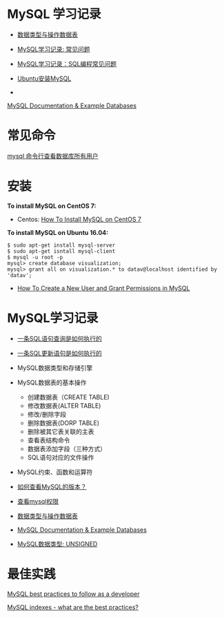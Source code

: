 <!--
 * @Author: your name
 * @Date: 2021-10-26 21:11:37
 * @LastEditTime: 2022-06-10 16:12:44
 * @LastEditors: zhaokang zhaokang1@xiaomi.com
 * @Description: In User Settings Edit
 * @FilePath: /MySQL_lessions/README.md
-->

# MySQL 学习记录

- [数据类型与操作数据表](https://segmentfault.com/a/1190000010454836)

- [MySQL学习记录: 常见问题](https://segmentfault.com/a/1190000015729888)

- [MySQL学习记录：SQL编程常见问题](https://segmentfault.com/a/1190000010849822)

- [Ubuntu安装MySQL](https://segmentfault.com/a/1190000010427314)
- 
[MySQL Documentation & Example Databases](https://dev.mysql.com/doc/index-other.html)

# 常见命令

[mysql 命令行查看数据库所有用户](https://jingyan.baidu.com/article/fea4511aced59cf7ba91255e.html)
# 安装

<b>To install MySQL on CentOS 7:</b>
- Centos: [How To Install MySQL on CentOS 7](https://www.digitalocean.com/community/tutorials/how-to-install-mysql-on-centos-7)


<b>To install MySQL on Ubuntu 16.04:</b>
```
$ sudo apt-get install mysql-server
$ sudo apt-get isntall mysql-client
$ mysql -u root -p
mysql> create database visualization;
mysql> grant all on visualization.* to datav@localhost identified by 'datav';

```

- [How To Create a New User and Grant Permissions in MySQL](https://www.digitalocean.com/community/tutorials/how-to-create-a-new-user-and-grant-permissions-in-mysql)
 
 # MySQL学习记录
- [一条SQL语句查询是如何执行的](./docs/一条SQL语句查询是如何执行的.md)
- [一条SQL更新语句是如何执行的]()
- MySQL数据类型和存储引擎
 - MySQL数据表的基本操作
   - 创建数据表（CREATE TABLE)
   - 修改数据表(ALTER TABLE)
   - 修改/删除字段
   - 删除数据表(DORP TABLE)
   - 删除被其它表关联的主表
   - 查看表结构命令
   - 数据表添加字段（三种方式）
   - SQL语句对应的文件操作

- MySQL约束、函数和运算符
 - [如何查看MySQL的版本？](https://zhuanlan.zhihu.com/p/522591626)
 - [查看mysql权限](https://zhuanlan.zhihu.com/p/522621034)
- [数据类型与操作数据表](https://segmentfault.com/a/1190000010454836)
- [MySQL Documentation & Example Databases](https://dev.mysql.com/doc/index-other.html)
- [MySQL数据类型: UNSIGNED](https://zhuanlan.zhihu.com/p/426230888)


# 最佳实践
[MySQL best practices to follow as a developer](https://wpdatatables.com/mysql-best-practices/)

[MySQL indexes - what are the best practices?](https://stackoverflow.com/questions/3049283/mysql-indexes-what-are-the-best-practices)



